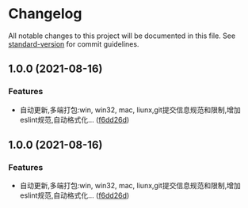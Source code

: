 # Changelog

All notable changes to this project will be documented in this file. See [standard-version](https://github.com/conventional-changelog/standard-version) for commit guidelines.

## 1.0.0 (2021-08-16)


### Features

* 自动更新,多端打包:win, win32, mac, liunx,git提交信息规范和限制,增加eslint规范,自动格式化... ([f6dd26d](http://192.168.5.122/zovan-cli-template/electron-vue-template/commit/f6dd26db7c6e7a2decbe5992dabc3d96d184dbf0))

## 1.0.0 (2021-08-16)


### Features

* 自动更新,多端打包:win, win32, mac, liunx,git提交信息规范和限制,增加eslint规范,自动格式化... ([f6dd26d](http://192.168.5.122/zovan-cli-template/electron-vue-template/commit/f6dd26db7c6e7a2decbe5992dabc3d96d184dbf0))
